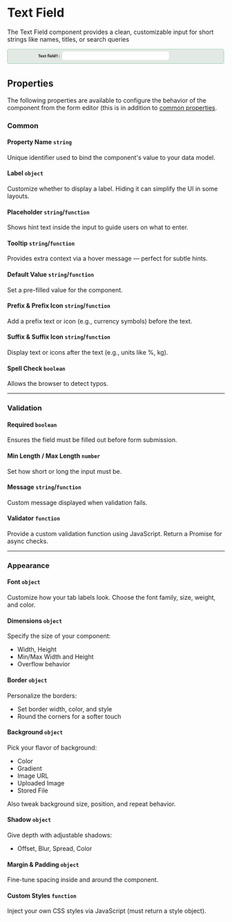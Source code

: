 # Text Field

The Text Field component provides a clean, customizable input for short strings like names, titles, or search queries

![Image](../data-entry/images/textfield1.png)

[//]: # '<iframe width="100%" height="500" src="https://pd-docs-adminportal-test.shesha.dev/shesha/forms-designer/?id=e3191b51-4a87-4187-910e-177bcbed657b" title="Text Field Component" ></iframe>'

## Properties

The following properties are available to configure the behavior of the component from the form editor (this is in addition to [common properties](/docs/front-end-basics/form-components/common-component-properties).

### Common

#### **Property Name** ``string``

Unique identifier used to bind the component's value to your data model.

#### **Label** ``object``

Customize whether to display a label. Hiding it can simplify the UI in some layouts.

#### **Placeholder** ``string``/``function``

Shows hint text inside the input to guide users on what to enter.

#### **Tooltip**  ``string``/``function``

Provides extra context via a hover message — perfect for subtle hints.

#### **Default Value**  ``string``/``function``

Set a pre-filled value for the component.

#### **Prefix & Prefix Icon** ``string``/``function``

Add a prefix text or icon (e.g., currency symbols) before the text.

#### **Suffix & Suffix Icon** ``string``/``function``

Display text or icons after the text (e.g., units like %, kg).

#### **Spell Check** ``boolean``

Allows the browser to detect typos.

___

### Validation

#### **Required** ``boolean``

Ensures the field must be filled out before form submission.

#### **Min Length / Max Length** ``number``

Set how short or long the input must be.

#### **Message** ``string``/``function``

Custom message displayed when validation fails.

#### **Validator** ``function``

Provide a custom validation function using JavaScript. Return a Promise for async checks.

___

### Appearance

#### **Font** ``object`` 

Customize how your tab labels look. Choose the font family, size, weight, and color.

#### **Dimensions** ``object`` 

Specify the size of your component:
- Width, Height
- Min/Max Width and Height
- Overflow behavior

#### **Border** ``object`` 

Personalize the borders:
- Set border width, color, and style
- Round the corners for a softer touch

#### **Background** ``object``

Pick your flavor of background:

- Color
- Gradient
- Image URL
- Uploaded Image
- Stored File

Also tweak background size, position, and repeat behavior.

#### **Shadow** ``object`` 

Give depth with adjustable shadows:

- Offset, Blur, Spread, Color

#### **Margin & Padding** ``object``

Fine-tune spacing inside and around the component.

####  **Custom Styles** ``function``

Inject your own CSS styles via JavaScript (must return a style object).